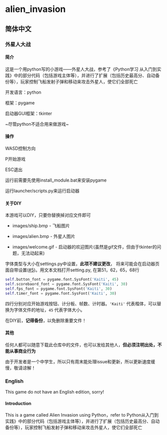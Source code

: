 # alien_invasion

## 简体中文

### 外星人大战

#### 简介

这是一个用python写的小游戏——外星人大战，参考了《Python学习 从入门到实践》中的部分代码（包括游戏主体等），并进行了扩展（包括历史最高分、自动备份等），玩家控制飞船发射子弹和移动来攻击外星人，使它们全部死亡

开发语言：python

框架：pygame

启动器GUI框架：tkinter

~尽管python不适合用来做游戏~

#### 操作

WASD控制方向

P开始游戏

ESC退出

运行前需要先使用install_module.bat来安装pygame

运行launcher/scripts.py来运行启动器

#### 关于DIY

本游戏可以DIY，只要你替换掉对应文件即可

  - images/ship.bmp - 飞船图片
  
  - images/alien.bmp - 外星人图片
  
  - images/welcome.gif - 启动器的欢迎图片(虽然是gif文件，但由于tkinter的问题，无法动起来)
  
  字体类型与大小在settings.py中设置，**此项不建议更改**， 将来可能会在启动器页面自带设置([#5](https://github.com/nlywto5b/alien_invasion/issues/5))。用文本文档打开setting.py,
在第51，62，65，68行
```python
self.button_font = pygame.font.SysFont('Kaiti', 45)
self.scorebaord_font = pygame.font.SysFont('Kaiti', 30)
self.fps_font = pygame.font.SysFont('Kaiti', 30)
self.timer_font = pygame.font.SysFont('Kaiti', 30)
```
  
  四行分别对应开始游戏按钮、计分板、帧数、计时器。`'Kaiti'` 代表楷体，可以替换为字体文件的地址，`45` 代表字体大小。
  
    
  

在DIY前，**记得备份**，以免删除重要文件！

#### 其他
任何人都可以随意下载此仓库中的文件，也可以发给其他人，**但必须注明出处，不能从事商业行为**


由于开发者是一个中学生，所以只有周末能处理issue和更新，所以更新速度缓慢，敬请谅解！


### English

This game do not have an English edition, sorry!

#### Introduction

This is a game called Alien Invasion using Python，refer to Python从入门到实践》中的部分代码（包括游戏主体等），并进行了扩展（包括历史最高分、自动备份等），玩家控制飞船发射子弹和移动来攻击外星人，使它们全部死亡
